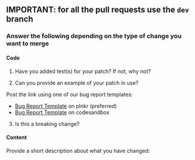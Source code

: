 ## __IMPORTANT: for all the pull requests use the `dev` branch__

### Answer the following depending on the type of change you want to merge

#### Code

1. Have you added test(s) for your patch? If not, why not?


2. Can you provide an example of your patch in use?

  Post the link using one of our bug report templates:
  - [Bug Report Template](https://riot.js.org/examples/plunker/?app=bug-reporter) on plnkr (preferred)
  - [Bug Report Template](https://codesandbox.io/s/riot-js-7-bug-template-forked-ffm7jf?file=/index.html) on codesandbox


3. Is this a breaking change?


#### Content

Provide a short description about what you have changed:
